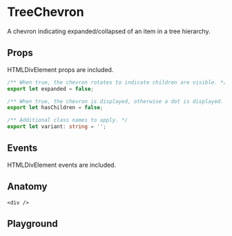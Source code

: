 <script>
    import Playground from './TreeChevronPlayground.svelte';
</script>

# TreeChevron

A chevron indicating expanded/collapsed of an item in a tree hierarchy.

## Props

HTMLDivElement props are included.

```ts
/** When true, the chevron rotates to indicate children are visible. */
export let expanded = false;

/** When true, the chevron is displayed, otherwise a dot is displayed. */
export let hasChildren = false;

/** Additional class names to apply. */
export let variant: string = '';
```

## Events

HTMLDivElement events are included.

## Anatomy

```svelte
<div />
```

## Playground

<Playground />
